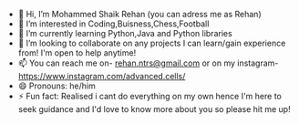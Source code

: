 - 👋 Hi, I’m Mohammed Shaik Rehan (you can adress me as Rehan)
- 👀 I’m interested in Coding,Buisness,Chess,Football
- 🌱 I’m currently learning Python,Java and Python libraries
- 💞️ I’m looking to collaborate on any projects I can learn/gain experience from! I'm open to help anytime!
- 📫 You can reach me on- rehan.ntrs@gmail.com or on my instagram- https://www.instagram.com/advanced.cells/
- 😄 Pronouns: he/him
- ⚡ Fun fact: Realised i cant do everything on my own hence I'm here to seek guidance and I'd love to know more about you so please hit me up!

<!---
MohammedShaikRehan/MohammedShaikRehan is a ✨ special ✨ repository because its `README.md` (this file) appears on your GitHub profile.
You can click the Preview link to take a look at your changes.
--->
